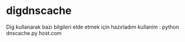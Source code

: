 # digdnscache
Dig kullanarak bazı bilgileri elde etmek için hazırladım
kullanim : python dnscache.py host.com

